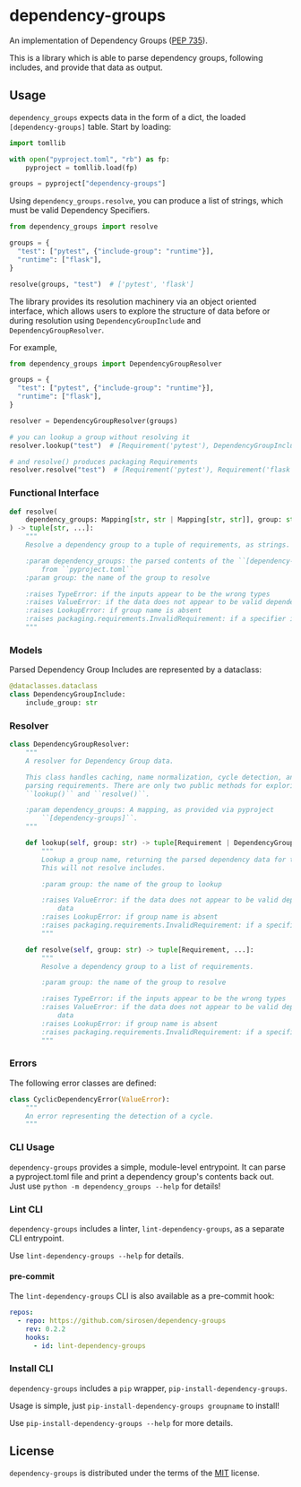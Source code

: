 # dependency-groups

An implementation of Dependency Groups ([PEP 735](https://peps.python.org/pep-0735/)).

This is a library which is able to parse dependency groups, following includes, and provide that data as output.

## Usage

`dependency_groups` expects data in the form of a dict, the loaded
`[dependency-groups]` table. Start by loading:

```python
import tomllib

with open("pyproject.toml", "rb") as fp:
    pyproject = tomllib.load(fp)

groups = pyproject["dependency-groups"]
```

Using `dependency_groups.resolve`, you can produce a list of strings, which
must be valid Dependency Specifiers.

```python
from dependency_groups import resolve

groups = {
  "test": ["pytest", {"include-group": "runtime"}],
  "runtime": ["flask"],
}

resolve(groups, "test")  # ['pytest', 'flask']
```

The library provides its resolution machinery via an object oriented interface,
which allows users to explore the structure of data before or during
resolution using `DependencyGroupInclude` and `DependencyGroupResolver`.

For example,

```python
from dependency_groups import DependencyGroupResolver

groups = {
  "test": ["pytest", {"include-group": "runtime"}],
  "runtime": ["flask"],
}

resolver = DependencyGroupResolver(groups)

# you can lookup a group without resolving it
resolver.lookup("test")  # [Requirement('pytest'), DependencyGroupInclude('runtime')]

# and resolve() produces packaging Requirements
resolver.resolve("test")  # [Requirement('pytest'), Requirement('flask')]
```

### Functional Interface

```python
def resolve(
    dependency_groups: Mapping[str, str | Mapping[str, str]], group: str, /
) -> tuple[str, ...]:
    """
    Resolve a dependency group to a tuple of requirements, as strings.

    :param dependency_groups: the parsed contents of the ``[dependency-groups]`` table
        from ``pyproject.toml``
    :param group: the name of the group to resolve

    :raises TypeError: if the inputs appear to be the wrong types
    :raises ValueError: if the data does not appear to be valid dependency group data
    :raises LookupError: if group name is absent
    :raises packaging.requirements.InvalidRequirement: if a specifier is not valid
    """
```

### Models

Parsed Dependency Group Includes are represented by a dataclass:

```python
@dataclasses.dataclass
class DependencyGroupInclude:
    include_group: str
```

### Resolver

```python
class DependencyGroupResolver:
    """
    A resolver for Dependency Group data.

    This class handles caching, name normalization, cycle detection, and other
    parsing requirements. There are only two public methods for exploring the data:
    ``lookup()`` and ``resolve()``.

    :param dependency_groups: A mapping, as provided via pyproject
        ``[dependency-groups]``.
    """

    def lookup(self, group: str) -> tuple[Requirement | DependencyGroupInclude, ...]:
        """
        Lookup a group name, returning the parsed dependency data for that group.
        This will not resolve includes.

        :param group: the name of the group to lookup

        :raises ValueError: if the data does not appear to be valid dependency group
            data
        :raises LookupError: if group name is absent
        :raises packaging.requirements.InvalidRequirement: if a specifier is not valid
        """

    def resolve(self, group: str) -> tuple[Requirement, ...]:
        """
        Resolve a dependency group to a list of requirements.

        :param group: the name of the group to resolve

        :raises TypeError: if the inputs appear to be the wrong types
        :raises ValueError: if the data does not appear to be valid dependency group
            data
        :raises LookupError: if group name is absent
        :raises packaging.requirements.InvalidRequirement: if a specifier is not valid
        """
```

### Errors

The following error classes are defined:

```python
class CyclicDependencyError(ValueError):
    """
    An error representing the detection of a cycle.
    """
```

### CLI Usage

`dependency-groups` provides a simple, module-level entrypoint.
It can parse a pyproject.toml file and print a dependency group's contents back
out.
Just use `python -m dependency_groups --help` for details!

### Lint CLI

`dependency-groups` includes a linter, `lint-dependency-groups`, as a separate
CLI entrypoint.

Use `lint-dependency-groups --help` for details.

#### pre-commit

The `lint-dependency-groups` CLI is also available as a pre-commit hook:

```yaml
repos:
  - repo: https://github.com/sirosen/dependency-groups
    rev: 0.2.2
    hooks:
      - id: lint-dependency-groups
```

### Install CLI

`dependency-groups` includes a `pip` wrapper, `pip-install-dependency-groups`.

Usage is simple, just `pip-install-dependency-groups groupname` to install!

Use `pip-install-dependency-groups --help` for more details.

## License

`dependency-groups` is distributed under the terms of the [MIT](https://spdx.org/licenses/MIT.html) license.
